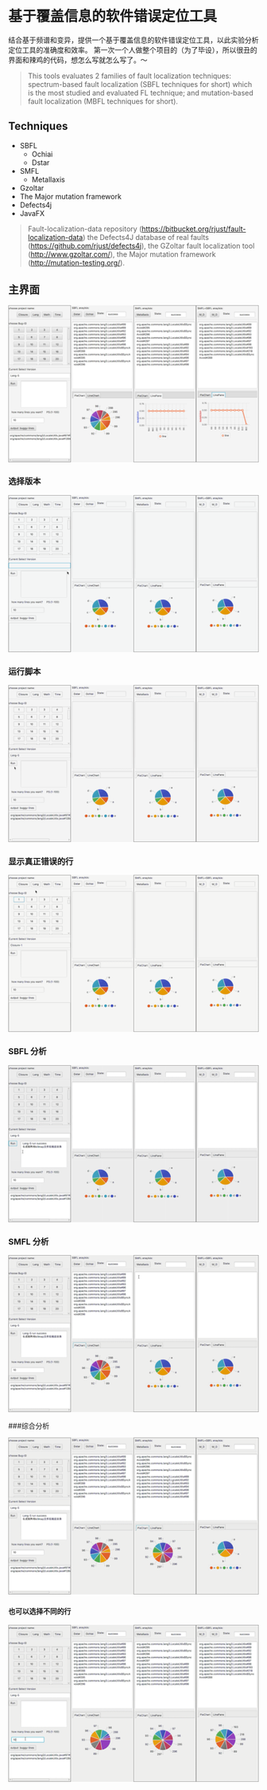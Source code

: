 # 基于覆盖信息的软件错误定位工具

结合基于频谱和变异，提供一个基于覆盖信息的软件错误定位工具，以此实验分析定位工具的准确度和效率。
第一次一个人做整个项目的（为了毕设），所以很丑的界面和辣鸡的代码，想怎么写就怎么写了。～
>This tools evaluates 2 families of fault localization techniques: 
spectrum-based fault localization (SBFL techniques for short) which is the most studied and evaluated FL technique; 
and mutation-based fault localization (MBFL techniques for short).

## Techniques
* SBFL
    * Ochiai
    * Dstar
* SMFL
    * Metallaxis
* Gzoltar
* The Major mutation framework
* Defects4j
* JavaFX

>Fault-localization-data repository (https://bitbucket.org/rjust/fault-localization-data)
>the Defects4J database of real faults (https://github.com/rjust/defects4j), 
>the GZoltar fault localization tool (http://www.gzoltar.com/), 
>the Major mutation framework (http://mutation-testing.org/).
    

## 主界面

![图片](https://github.com/WuYiwen97/ProjectCodeGUI/blob/master/src/source/M_D分析.png)


### 选择版本
![gif](https://github.com/WuYiwen97/ProjectCodeGUI/blob/master/src/source/%E9%80%89%E6%8B%A9%E9%A1%B9%E7%9B%AE.gif)


### 运行脚本
![gif](https://github.com/WuYiwen97/ProjectCodeGUI/blob/master/src/source/%E8%BF%90%E8%A1%8C%E8%84%9A%E6%9C%AC.gif)


### 显示真正错误的行
![gif](https://github.com/WuYiwen97/ProjectCodeGUI/blob/master/src/source/%E6%98%BE%E7%A4%BA%E9%94%99%E8%AF%AF%E8%A1%8C.gif)


### SBFL 分析
![gif](https://github.com/WuYiwen97/ProjectCodeGUI/blob/master/src/source/SBFL.gif)

### SMFL 分析


![gif](https://github.com/WuYiwen97/ProjectCodeGUI/blob/master/src/source/SMFL.gif)


###综合分析


![gif](https://github.com/WuYiwen97/ProjectCodeGUI/blob/master/src/source/%E7%BB%BC%E5%90%88%E5%88%86%E6%9E%90.gif)


#### 也可以选择不同的行
![gif](https://github.com/WuYiwen97/ProjectCodeGUI/blob/master/src/source/%E9%99%84%E5%8A%A0%E6%93%8D%E4%BD%9C%E8%A1%8C.gif)





